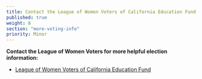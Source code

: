 ```yaml
---
title: Contact the League of Women Voters of California Education Fund
published: true
weight: 8
section: "more-voting-info"
priority: Minor
---
```




**Contact the League of Women Voters for more helpful election information:**   

- [League of Women Voters of California Education Fund](https://cavotes.org/)
